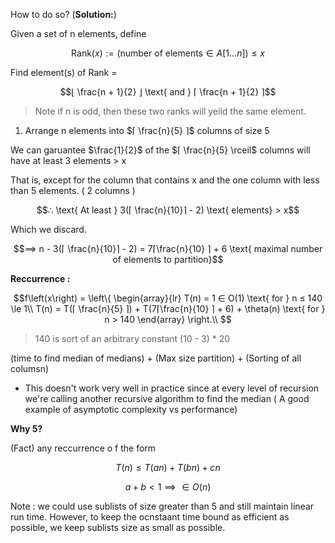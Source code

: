 
How to do so? (**Solution:**)

Given a set of n elements, define

$$\text{Rank}(x) := (\text{number of elements} ∈ A[1...n]) ≤ x$$

Find element(s) of Rank = 

$$⌊ \frac{n + 1}{2} ⌋ \text{ and } ⌈ \frac{n + 1}{2} ⌉$$

> Note if n is odd, then these two ranks will yeild the same element.

1. Arrange n elements into $⌈ \frac{n}{5} ⌉$ columns of size 5


We can garuantee $\frac{1}{2}$ of the $⌈ \frac{n}{5} \rceil$ columns will have at least 3 elements > x

That is, except for the column that contains x and the one column with less than 5 elements. ( 2 columns )

$$∴ \text{ At least } 3(⌈ \frac{n}{10}⌉ - 2) \text{ elements} > x$$

Which we discard. 

$$⟹ n - 3(⌈ \frac{n}{10}⌉ - 2) = 7⌈\frac{n}{10} ⌉ + 6 \text{ maximal number of elements to partition}$$


**Reccurrence :**

$$f\left(x\right) = \left\{
     \begin{array}{lr}
       T(n) = 1 ∈ O(1) \text{ for } n ≤ 140 \le 1\\
       T(n) = T(⌈ \frac{n}{5} ⌉) + T(7⌈\frac{n}{10} ⌉ + 6) + \theta(n) \text{ for } n > 140
     \end{array}
   \right.\\
   $$

   > 140 is sort of an arbitrary constant (10 - 3) * 20

   (time to find median of medians) + (Max size partition) + (Sorting of all columsn)

* This doesn't work very well in practice since at every level of recursion we're calling another recursive algorithm to find the median ( A good example of asymptotic complexity vs performance)

**Why 5?**

(Fact) any reccurrence o f the form 

$$T(n) ≤ T(an) + T(bn) + cn$$

$$a + b < 1 ⟹  ∈ O(n)$$

Note : we could use sublists of size greater than 5 and still maintain linear run time. However, to keep the ocnstaant time bound as efficient as possible, we keep sublists size as small as possible.






